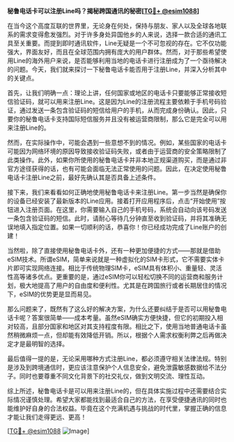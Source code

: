 **秘鲁电话卡可以注册Line吗？揭秘跨国通讯的秘密[[TG💪+ @esim1088](https://t.me/s/esim1088)]**

在当今这个高度互联的世界里，无论身在何处，保持与朋友、家人以及全球各地联系的需求变得愈发强烈。对于许多身处异国他乡的人来说，选择一款合适的通讯工具至关重要。而提到即时通讯软件，Line无疑是一个不可忽视的存在。它不仅功能强大，界面友好，而且在全球范围内拥有庞大的用户群体。然而，对于那些希望使用Line的海外用户来说，是否能够利用当地的电话卡进行注册成为了一个亟待解决的问题。今天，我们就来探讨一下秘鲁电话卡能否用于注册Line，并深入分析其中的关键点。

首先，让我们明确一点：理论上讲，任何国家或地区的电话卡只要能够正常接收短信验证码，就可以用来注册Line。这是因为Line的注册流程主要依赖于手机号码验证，通过发送一条包含验证码的短信给用户的手机，从而完成身份确认。因此，只要你的秘鲁电话卡支持国际短信服务并且没有被运营商限制，那么它是完全可以用来注册Line的。

然而，在实际操作中，可能会遇到一些意想不到的情况。例如，某些国家的电话卡可能因为网络环境的原因导致接收验证码失败，或者由于运营商的安全策略限制了此类操作。此外，如果你所使用的秘鲁电话卡并非本地正规渠道购买，而是通过非官方途径获得的话，也有可能会面临无法正常使用的问题。因此，在决定使用秘鲁电话卡注册Line之前，最好先确认其是否具备上述条件。

接下来，我们来看看如何正确地使用秘鲁电话卡来注册Line。第一步当然是确保你的设备已经安装了最新版本的Line应用。接着打开应用程序后，点击“开始使用”按钮进入注册页面。在这里，你需要输入自己的手机号码，系统会自动向该号码发送一条包含验证码的短信。此时，请耐心等待几分钟直至收到验证码，并将其准确无误地填入指定位置。如果一切顺利的话，恭喜你！你已经成功完成了Line账户的创建！

当然啦，除了直接使用秘鲁电话卡外，还有一种更加便捷的方式——那就是借助eSIM技术。所谓eSIM，简单来说就是一种虚拟化的SIM卡形式，它不需要实体卡片即可实现网络连接。相比于传统物理SIM卡，eSIM具有体积小、重量轻、灵活性高等诸多优点。更重要的是，通过eSIM你可以轻松切换不同的运营商和服务计划，极大地提高了用户的自由度和便利性。尤其是在跨国旅行或者长期居住的情况下，eSIM的优势更是显而易见。

那么问题来了，既然有了这么好的解决方案，为什么还要纠结于是否可以用秘鲁电话卡呢？答案很简单——成本考量。虽然eSIM确实方便快捷，但它的初期投入相对较高，且部分国家和地区对其支持程度有限。相比之下，使用当地普通电话卡虽然稍微麻烦一点，但却能有效降低开销。所以，根据个人需求权衡利弊之后再做决定才是最明智的选择。

最后值得一提的是，无论采用哪种方式注册Line，都必须遵守相关法律法规。特别是涉及到跨境通信时，更应该注意保护个人信息安全，避免泄露敏感数据给不法分子。同时也要尊重不同文化背景下的社交礼仪，做到文明交流、理性互动。

综上所述，秘鲁电话卡是可以用来注册Line的，但在具体实施过程中还需要结合实际情况谨慎处理。希望大家都能找到最适合自己的方法，在享受便捷通讯的同时也能维护好自身的合法权益。毕竟在这个充满机遇与挑战的时代里，掌握正确的信息才能让我们走得更远、更高！

[[TG💪+ @esim1088](https://t.me/s/esim1088) ![Image](https://i.postimg.cc/4NQfJmqS/Snipaste-2025-05-13-00-14-12.png)]